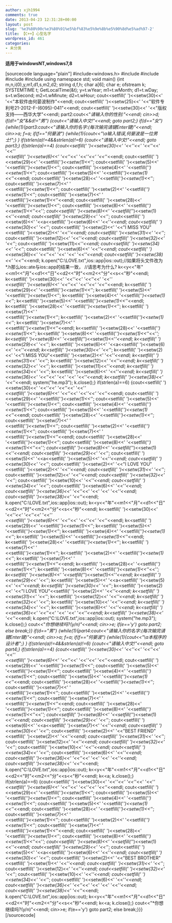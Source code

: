 ```yaml
---
author: xjh1994
comments: true
date: 2013-04-23 12:31:28+00:00
layout: post
slug: '%e3%80%90c%e3%80%91%e5%bf%83%e5%9e%8b%e5%90%8d%e5%ad%97-2'
title: 【C++】心型名字
wordpress_id: 461
categories:
- 未分类
---
```


**适用于windowsNT,windows7,8**

[sourcecode language="plain"]
#include<windows.h>
#include<iostream>
#include<fstream>
#include<iomanip>
#include<string>
using namespace std;
void main()
{int m,n,i(0),y,m1,d1,s,m2,d2;
string d,f,h;
char a[6];
char e;
ofstream k;
SYSTEMTIME t;
GetLocalTime(&t);
y=t.wYear;
m1=t.wMonth;
d1=t.wDay;
s=t.wSecond;
m2=t.wMinute;
d2=t.wHour;
cout<<setfill(' ')<<setw(30)<<' '<<"本软件由何晏波制作"<<endl;
cout<<setfill(' ')<<setw(25)<<' '<<"软件专利号21-2012-F-(6095)-041"<<endl;
cout<<setfill(' ')<<setw(30)<<' '<<"版权支持——西华大学"<<endl;
part2:cout<<"*请输入你的性别:"<<endl;
cin>>d;
if(d!="女"&&d!="男")
{cout<<"请输入中文!"<<endl;
goto part2;}
if(d=="女")
{while(1){part3:cout<<"*请输入你的名字:(每次输完请键Enter键)"<<endl;
cin>>a;
f=a;
if(f=="何晏波")
{while(1){cout<<"\a输入错误,何晏波是一位男士!";}
}
if(strlen(a)!=4&&strlen(a)!=6)
{cout<<"请输入中文!"<<endl;
goto part3;}
if(strlen(a)==4)
{cout<<setfill(' ')<<setw(30)<<' '<<'*'<<' '<<'*'<<' '<<'*'\
<<setfill(' ')<<setw(6)<<' '<<'*'<<' '<<'*'<<' '<<'*'<<endl;
cout<<setfill(' ')<<setw(29)<<' '<<setfill('*')<<setw(1)<<'*';
cout<<setfill(' ')<<setw(5)<<' '<<setfill('*')<<setw(1)<<'*';
cout<<setfill(' ')<<setw(4)<<' '<<setfill('*')<<setw(1)<<'*';
cout<<setfill(' ')<<setw(5)<<' '<<setfill('*')<<setw(1)<<'*'<<endl;
cout<<setfill(' ')<<setw(28)<<' '<<setfill('*')<<setw(1)<<'*';
cout<<setfill(' ')<<setw(7)<<' '\
<<setfill('*')<<setw(1)<<'*';
cout<<setfill(' ')<<setw(2)<<' '<<setfill('*')<<setw(1)<<'*';
cout<<setfill(' ')<<setw(7)<<' '\
<<setfill('*')<<setw(1)<<'*'<<endl;
cout<<setfill(' ')<<setw(28)<<' '<<setfill('*')<<setw(1)<<'*';
cout<<setfill(' ')<<setw(8)<<' '<<setfill('*')<<setw(1)<<'*'<<'*';
cout<<setfill(' ')<<setw(8)<<' '<<setfill('*')<<setw(1)<<'*'<<endl;
cout<<setfill(' ')<<setw(29)<<' '<<'*';
cout<<setfill(' ')<<setw(6)<<' '<<a<<setfill(' ')<<setw(6)<<' '<<'*'<<endl;
cout<<setfill(' ')<<setw(30)<<' '<<'*';
cout<<setfill(' ')<<setw(2)<<' '<<"I MISS YOU"<<setfill(' ')<<setw(2)<<' '<<'*'<<endl;
cout<<setfill(' ')<<setw(31)<<' '<<'*';
cout<<setfill(' ')<<setw(12)<<' '<<'*'<<endl;
cout<<setfill(' ')<<setw(32)<<' '<<'*';
cout<<setfill(' ')<<setw(11)<<'*'<<endl;
cout<<setfill(' ')<<setw(34)<<' '<<'*';
cout<<setfill(' ')<<setw(6)<<' '<<'*'<<endl;
cout<<setfill(' ')<<setw(36)<<' '<<'*'<<' '<<' '<<' '<<'*'<<endl;
cout<<setfill(' ')<<setw(38)<<' '<<'*'<<endl;
k.open("C:\\LOVE.txt",ios::app|ios::out);//如果将头文件改为*.h那么ios::ate与ios::app的结果一致，
//请思考为什么?
k<<y<<"年"<<m1<<"月"<<d1<<"日"<<d2<<"时"<<m2<<"分"<<s<<"秒"<<endl;
k<<setfill(' ')<<setw(30)<<' '<<'*'<<' '<<'*'<<' '<<'*'\
<<setfill(' ')<<setw(6)<<' '<<'*'<<' '<<'*'<<' '<<'*'<<endl;
k<<setfill(' ')<<setw(29)<<' '<<setfill('*')<<setw(1)<<'*';
k<<setfill(' ')<<setw(5)<<' '<<setfill('*')<<setw(1)<<'*';
k<<setfill(' ')<<setw(4)<<' '<<setfill('*')<<setw(1)<<'*';
k<<setfill(' ')<<setw(5)<<' '<<setfill('*')<<setw(1)<<'*'<<endl;
k<<setfill(' ')<<setw(28)<<' '<<setfill('*')<<setw(1)<<'*';
k<<setfill(' ')<<setw(7)<<' '\
<<setfill('*')<<setw(1)<<'*';
k<<setfill(' ')<<setw(2)<<' '<<setfill('*')<<setw(1)<<'*';
k<<setfill(' ')<<setw(7)<<' '\
<<setfill('*')<<setw(1)<<'*'<<endl;
k<<setfill(' ')<<setw(28)<<' '<<setfill('*')<<setw(1)<<'*';
k<<setfill(' ')<<setw(8)<<' '<<setfill('*')<<setw(1)<<'*'<<'*';
k<<setfill(' ')<<setw(8)<<' '<<setfill('*')<<setw(1)<<'*'<<endl;
k<<setfill(' ')<<setw(29)<<' '<<'*';
k<<setfill(' ')<<setw(6)<<' '<<a<<setfill(' ')<<setw(6)<<' '<<'*'<<endl;
k<<setfill(' ')<<setw(30)<<' '<<'*';
k<<setfill(' ')<<setw(2)<<' '<<"I MISS YOU"<<setfill(' ')<<setw(2)<<' '<<'*'<<endl;
k<<setfill(' ')<<setw(31)<<' '<<'*';
k<<setfill(' ')<<setw(12)<<' '<<'*'<<endl;
k<<setfill(' ')<<setw(32)<<' '<<'*';
k<<setfill(' ')<<setw(11)<<'*'<<endl;
k<<setfill(' ')<<setw(34)<<' '<<'*';
k<<setfill(' ')<<setw(6)<<' '<<'*'<<endl;
k<<setfill(' ')<<setw(36)<<' '<<'*'<<' '<<' '<<' '<<'*'<<endl;
k<<setfill(' ')<<setw(38)<<' '<<'*'<<endl;
system("he.mp3");
k.close();}
if(strlen(a)==6)
{cout<<setfill(' ')<<setw(30)<<' '<<'*'<<' '<<'*'<<' '<<'*'\
<<setfill(' ')<<setw(6)<<' '<<'*'<<' '<<'*'<<' '<<'*'<<endl;
cout<<setfill(' ')<<setw(29)<<' '<<setfill('*')<<setw(1)<<'*';
cout<<setfill(' ')<<setw(5)<<' '<<setfill('*')<<setw(1)<<'*';
cout<<setfill(' ')<<setw(4)<<' '<<setfill('*')<<setw(1)<<'*';
cout<<setfill(' ')<<setw(5)<<' '<<setfill('*')<<setw(1)<<'*'<<endl;
cout<<setfill(' ')<<setw(28)<<' '<<setfill('*')<<setw(1)<<'*';
cout<<setfill(' ')<<setw(7)<<' '\
<<setfill('*')<<setw(1)<<'*';
cout<<setfill(' ')<<setw(2)<<' '<<setfill('*')<<setw(1)<<'*';
cout<<setfill(' ')<<setw(7)<<' '\
<<setfill('*')<<setw(1)<<'*'<<endl;
cout<<setfill(' ')<<setw(28)<<' '<<setfill('*')<<setw(1)<<'*';
cout<<setfill(' ')<<setw(8)<<' '<<setfill('*')<<setw(1)<<'*'<<'*';
cout<<setfill(' ')<<setw(8)<<' '<<setfill('*')<<setw(1)<<'*'<<endl;
cout<<setfill(' ')<<setw(29)<<' '<<'*';
cout<<setfill(' ')<<setw(5)<<' '<<a<<setfill(' ')<<setw(5)<<' '<<'*'<<endl;
cout<<setfill(' ')<<setw(30)<<' '<<'*';
cout<<setfill(' ')<<setw(2)<<' '<<"I LOVE YOU"<<setfill(' ')<<setw(2)<<' '<<'*'<<endl;
cout<<setfill(' ')<<setw(31)<<' '<<'*';
cout<<setfill(' ')<<setw(12)<<' '<<'*'<<endl;
cout<<setfill(' ')<<setw(32)<<' '<<'*';
cout<<setfill(' ')<<setw(10)<<' '<<'*'<<endl;
cout<<setfill(' ')<<setw(34)<<' '<<'*';
cout<<setfill(' ')<<setw(6)<<' '<<'*'<<endl;
cout<<setfill(' ')<<setw(36)<<' '<<'*'<<' '<<' '<<' '<<'*'<<endl;
cout<<setfill(' ')<<setw(38)<<' '<<'*'<<endl;
k.open("C:\\LOVE.txt",ios::app|ios::out);
k<<y<<"年"<<m1<<"月"<<d1<<"日"<<d2<<"时"<<m2<<"分"<<s<<"秒"<<endl;
k<<setfill(' ')<<setw(30)<<' '<<'*'<<' '<<'*'<<' '<<'*'\
<<setfill(' ')<<setw(6)<<' '<<'*'<<' '<<'*'<<' '<<'*'<<endl;
k<<setfill(' ')<<setw(29)<<' '<<setfill('*')<<setw(1)<<'*';
k<<setfill(' ')<<setw(5)<<' '<<setfill('*')<<setw(1)<<'*';
k<<setfill(' ')<<setw(4)<<' '<<setfill('*')<<setw(1)<<'*';
k<<setfill(' ')<<setw(5)<<' '<<setfill('*')<<setw(1)<<'*'<<endl;
k<<setfill(' ')<<setw(28)<<' '<<setfill('*')<<setw(1)<<'*';
k<<setfill(' ')<<setw(7)<<' '\
<<setfill('*')<<setw(1)<<'*';
k<<setfill(' ')<<setw(2)<<' '<<setfill('*')<<setw(1)<<'*';
k<<setfill(' ')<<setw(7)<<' '\
<<setfill('*')<<setw(1)<<'*'<<endl;
k<<setfill(' ')<<setw(28)<<' '<<setfill('*')<<setw(1)<<'*';
k<<setfill(' ')<<setw(8)<<' '<<setfill('*')<<setw(1)<<'*'<<'*';
k<<setfill(' ')<<setw(8)<<' '<<setfill('*')<<setw(1)<<'*'<<endl;
k<<setfill(' ')<<setw(29)<<' '<<'*';
k<<setfill(' ')<<setw(5)<<' '<<a<<setfill(' ')<<setw(5)<<' '<<'*'<<endl;
k<<setfill(' ')<<setw(30)<<' '<<'*';
k<<setfill(' ')<<setw(2)<<' '<<"I LOVE YOU"<<setfill(' ')<<setw(2)<<' '<<'*'<<endl;
k<<setfill(' ')<<setw(31)<<' '<<'*';
k<<setfill(' ')<<setw(12)<<' '<<'*'<<endl;
k<<setfill(' ')<<setw(32)<<' '<<'*';
k<<setfill(' ')<<setw(10)<<' '<<'*'<<endl;
k<<setfill(' ')<<setw(34)<<' '<<'*';
k<<setfill(' ')<<setw(6)<<' '<<'*'<<endl;
k<<setfill(' ')<<setw(36)<<' '<<'*'<<' '<<' '<<' '<<'*'<<endl;
k<<setfill(' ')<<setw(38)<<' '<<'*'<<endl;
k.open("C:\\LOVE.txt",ios::app|ios::out);
system("he.mp3");
k.close();}
cout<<"*你想继续吗?(y/n)"<<endl;
cin>>e;
if(e=='y')
goto part2;
else
break;}}
if(d=="男")
{while(1){part4:cout<<"*请输入你的名字:(每次输完请键Enter键)"<<endl;
cin>>a;
f=a;
if(f=="何晏波")
{while(1){cout<<"\a本程序的设计者";}
}
if(strlen(a)!=4&&strlen(a)!=6)
{cout<<"请输入中文!"<<endl;
goto part4;}
if(strlen(a)==4)
{cout<<setfill(' ')<<setw(30)<<' '<<'*'<<' '<<'*'<<' '<<'*'\
<<setfill(' ')<<setw(6)<<' '<<'*'<<' '<<'*'<<' '<<'*'<<endl;
cout<<setfill(' ')<<setw(29)<<' '<<setfill('*')<<setw(1)<<'*';
cout<<setfill(' ')<<setw(5)<<' '<<setfill('*')<<setw(1)<<'*';
cout<<setfill(' ')<<setw(4)<<' '<<setfill('*')<<setw(1)<<'*';
cout<<setfill(' ')<<setw(5)<<' '<<setfill('*')<<setw(1)<<'*'<<endl;
cout<<setfill(' ')<<setw(28)<<' '<<setfill('*')<<setw(1)<<'*';
cout<<setfill(' ')<<setw(7)<<' '\
<<setfill('*')<<setw(1)<<'*';
cout<<setfill(' ')<<setw(2)<<' '<<setfill('*')<<setw(1)<<'*';
cout<<setfill(' ')<<setw(7)<<' '\
<<setfill('*')<<setw(1)<<'*'<<endl;
cout<<setfill(' ')<<setw(28)<<' '<<setfill('*')<<setw(1)<<'*';
cout<<setfill(' ')<<setw(8)<<' '<<setfill('*')<<setw(1)<<'*'<<'*';
cout<<setfill(' ')<<setw(8)<<' '<<setfill('*')<<setw(1)<<'*'<<endl;
cout<<setfill(' ')<<setw(29)<<' '<<'*';
cout<<setfill(' ')<<setw(6)<<' '<<a<<setfill(' ')<<setw(7)<<' '<<'*'<<endl;
cout<<setfill(' ')<<setw(30)<<' '<<'*';
cout<<setfill(' ')<<setw(2)<<' '<<"BEST FRIEND"<<setfill(' ')<<setw(2)<<' '<<'*'<<endl;
cout<<setfill(' ')<<setw(31)<<' '<<'*';
cout<<setfill(' ')<<setw(12)<<' '<<'*'<<endl;
cout<<setfill(' ')<<setw(32)<<' '<<'*';
cout<<setfill(' ')<<setw(10)<<' '<<'*'<<endl;
cout<<setfill(' ')<<setw(34)<<' '<<'*';
cout<<setfill(' ')<<setw(6)<<' '<<'*'<<endl;
cout<<setfill(' ')<<setw(36)<<' '<<'*'<<' '<<' '<<' '<<'*'<<endl;
cout<<setfill(' ')<<setw(38)<<' '<<'*'<<endl;
k.open("C:\\LOVE.txt",ios::app|ios::out);
k<<y<<"年"<<m1<<"月"<<d1<<"日"<<d2<<"时"<<m2<<"分"<<s<<"秒"<<endl;
k<<a;
k.close();}
if(strlen(a)==6)
{cout<<setfill(' ')<<setw(30)<<' '<<'*'<<' '<<'*'<<' '<<'*'\
<<setfill(' ')<<setw(6)<<' '<<'*'<<' '<<'*'<<' '<<'*'<<endl;
cout<<setfill(' ')<<setw(29)<<' '<<setfill('*')<<setw(1)<<'*';
cout<<setfill(' ')<<setw(5)<<' '<<setfill('*')<<setw(1)<<'*';
cout<<setfill(' ')<<setw(4)<<' '<<setfill('*')<<setw(1)<<'*';
cout<<setfill(' ')<<setw(5)<<' '<<setfill('*')<<setw(1)<<'*'<<endl;
cout<<setfill(' ')<<setw(28)<<' '<<setfill('*')<<setw(1)<<'*';
cout<<setfill(' ')<<setw(7)<<' '\
<<setfill('*')<<setw(1)<<'*';
cout<<setfill(' ')<<setw(2)<<' '<<setfill('*')<<setw(1)<<'*';
cout<<setfill(' ')<<setw(7)<<' '\
<<setfill('*')<<setw(1)<<'*'<<endl;
cout<<setfill(' ')<<setw(28)<<' '<<setfill('*')<<setw(1)<<'*';
cout<<setfill(' ')<<setw(8)<<' '<<setfill('*')<<setw(1)<<'*'<<'*';
cout<<setfill(' ')<<setw(8)<<' '<<setfill('*')<<setw(1)<<'*'<<endl;
cout<<setfill(' ')<<setw(29)<<' '<<'*';
cout<<setfill(' ')<<setw(5)<<' '<<a<<setfill(' ')<<setw(6)<<' '<<'*'<<endl;
cout<<setfill(' ')<<setw(30)<<' '<<'*';
cout<<setfill(' ')<<setw(2)<<' '<<"BEST BROTHER"<<setfill(' ')<<setw(1)<<' '<<'*'<<endl;
cout<<setfill(' ')<<setw(31)<<' '<<'*';
cout<<setfill(' ')<<setw(12)<<' '<<'*'<<endl;
cout<<setfill(' ')<<setw(32)<<' '<<'*';
cout<<setfill(' ')<<setw(10)<<' '<<'*'<<endl;
cout<<setfill(' ')<<setw(34)<<' '<<'*';
cout<<setfill(' ')<<setw(6)<<' '<<'*'<<endl;
cout<<setfill(' ')<<setw(36)<<' '<<'*'<<' '<<' '<<' '<<'*'<<endl;
cout<<setfill(' ')<<setw(38)<<' '<<'*'<<endl;
k.open("C:\\LOVE.txt",ios::app|ios::out);
k<<y<<"年"<<m1<<"月"<<d1<<"日"<<d2<<"时"<<m2<<"分"<<s<<"秒"<<endl;
k<<a;
k.close();}
cout<<"*你想继续吗?(y/n)"<<endl;
cin>>e;
if(e=='y')
goto part2;
else
break;}}}
[/sourcecode]
